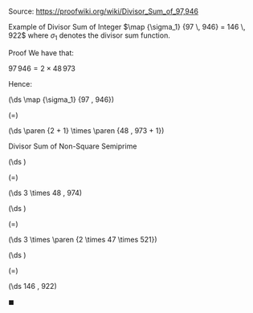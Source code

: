 # 

Source: https://proofwiki.org/wiki/Divisor_Sum_of_97,946

Example of Divisor Sum of Integer
$\map {\sigma_1} {97 \, 946} = 146 \, 922$
where $\sigma_1$ denotes the divisor sum function.


Proof
We have that:

$97 \, 946 = 2 \times 48 \, 973$

Hence:














\(\ds \map {\sigma_1} {97 \, 946}\)

\(=\)







\(\ds \paren {2 + 1} \times \paren {48 \, 973 + 1}\)





Divisor Sum of Non-Square Semiprime














\(\ds \)

\(=\)







\(\ds 3 \times 48 \, 974\)




















\(\ds \)

\(=\)







\(\ds 3 \times \paren {2 \times 47 \times 521}\)




















\(\ds \)

\(=\)







\(\ds 146 \, 922\)









$\blacksquare$





